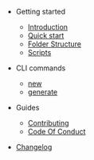 - Getting started

  - [Introduction](/pages/introduction "Regauge | Introduction")
  - [Quick start](/pages/quick-start "Regauge | Quick Start")
  - [Folder Structure](/pages/folder-structure "Regauge | Folder Structure")
  - [Scripts](/pages/scripts "Regauge | NPM Scripts")

- CLI commands

  - [new](/pages/cli-command-new "Regauge | CLI new")
  - [generate](/pages/cli-command-generate "Regauge | CLI generate")

- Guides
  - [Contributing](/pages/contributing "Regauge | Contributing")
  - [Code Of Conduct](/pages/code_of_conduct "Regauge | Contributing")

- [Changelog](changelog)
